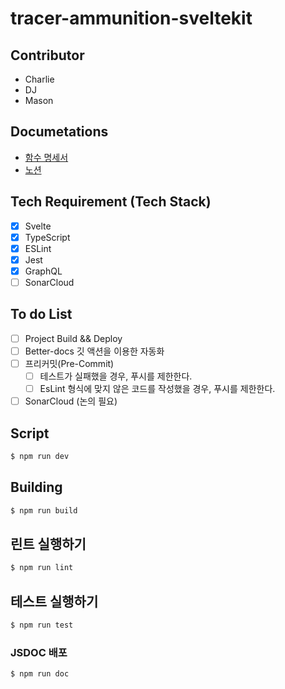 # tracer-ammunition-sveltekit

## Contributor

- Charlie
- DJ
- Mason

## Documetations
- [함수 명세서](https://gollala-inc.github.io/tracer-ammunition-sveltekit/index.html)
- [노션](https://www.notion.so/gollala/Tracer-ammunition-sveltekit-434549f31b424f5f9d50b3024be0ac7e)

## Tech Requirement (Tech Stack)

- [x] Svelte
- [x] TypeScript
- [x] ESLint
- [x] Jest
- [x] GraphQL
- [ ] SonarCloud

## To do List
- [ ] Project Build && Deploy
- [ ] Better-docs 깃 액션을 이용한 자동화
- [ ] 프리커밋(Pre-Commit)
  - [ ] 테스트가 실패했을 경우, 푸시를 제한한다.
  - [ ] EsLint 형식에 맞지 않은 코드를 작성했을 경우, 푸시를 제한한다.
- [ ] SonarCloud (논의 필요)

## Script

```bash
$ npm run dev
```

## Building

```bash
$ npm run build
```

## 린트 실행하기

```bash
$ npm run lint
```

## 테스트 실행하기
```bash
$ npm run test 
```

### JSDOC 배포
```bash
$ npm run doc
```
